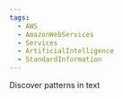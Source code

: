 ```yaml
---
tags:
  - AWS
  - AmazonWebServices
  - Services
  - ArtificialIntelligence
  - StandardInformation
---
```

Discover patterns in text
